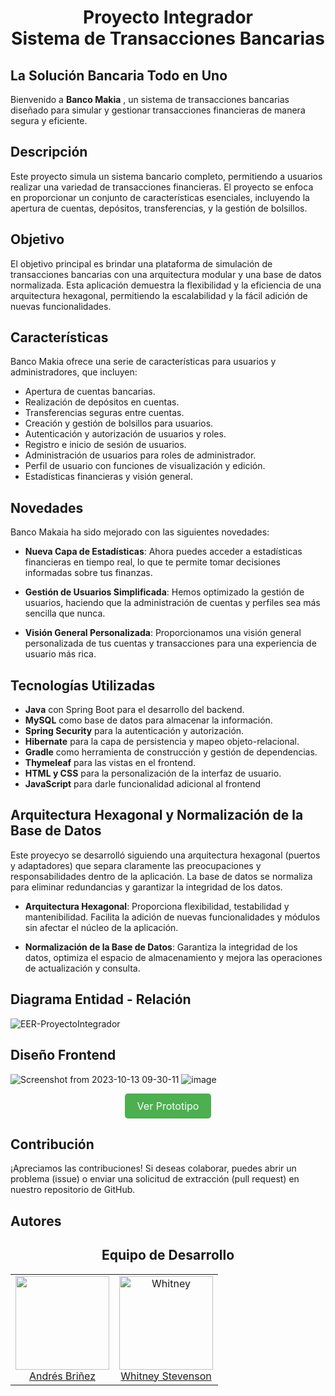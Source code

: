 

<h1  align="center">Proyecto Integrador <br>  Sistema de Transacciones Bancarias </h1>

## La Solución Bancaria Todo en Uno
Bienvenido a **Banco Makia** , un sistema de transacciones bancarias diseñado para simular y gestionar transacciones financieras de manera segura y eficiente.

## Descripción
Este proyecto simula un sistema bancario completo, permitiendo a usuarios realizar una variedad de transacciones financieras. El proyecto se enfoca en proporcionar un conjunto de características esenciales, incluyendo la apertura de cuentas, depósitos, transferencias, y la gestión de bolsillos.

## Objetivo
El objetivo principal  es brindar una plataforma de simulación de transacciones bancarias con una arquitectura modular y una base de datos normalizada. Esta aplicación demuestra la flexibilidad y la eficiencia de una arquitectura hexagonal, permitiendo la escalabilidad y la fácil adición de nuevas funcionalidades.

## Características

Banco Makia ofrece una serie de características para usuarios y administradores, que incluyen:

- Apertura de cuentas bancarias.
- Realización de depósitos en cuentas.
- Transferencias seguras entre cuentas.
- Creación y gestión de bolsillos para usuarios.
- Autenticación y autorización de usuarios y roles.
- Registro e inicio de sesión de usuarios.
- Administración de usuarios para roles de administrador.
- Perfil de usuario con funciones de visualización y edición.
- Estadísticas financieras y visión general.

## Novedades

Banco Makaia ha sido mejorado con las siguientes novedades:

- **Nueva Capa de Estadísticas**: Ahora puedes acceder a estadísticas financieras en tiempo real, lo que te permite tomar decisiones informadas sobre tus finanzas.

- **Gestión de Usuarios Simplificada**: Hemos optimizado la gestión de usuarios, haciendo que la administración de cuentas y perfiles sea más sencilla que nunca.

- **Visión General Personalizada**: Proporcionamos una visión general personalizada de tus cuentas y transacciones para una experiencia de usuario más rica.


## Tecnologías Utilizadas
- **Java** con Spring Boot para el desarrollo del backend.
- **MySQL** como base de datos para almacenar la información.
- **Spring Security** para la autenticación y autorización.
- **Hibernate** para la capa de persistencia y mapeo objeto-relacional.
- **Gradle** como herramienta de construcción y gestión de dependencias.
- **Thymeleaf** para las vistas en el frontend.
- **HTML y CSS** para la personalización de la interfaz de usuario.
- **JavaScript** para darle funcionalidad adicional al frontend 


## Arquitectura Hexagonal y Normalización de la Base de Datos

Este proyecyo se desarrolló siguiendo una arquitectura hexagonal (puertos y adaptadores) que separa claramente las preocupaciones y responsabilidades dentro de la aplicación. La base de datos se normaliza para eliminar redundancias y garantizar la integridad de los datos.

- **Arquitectura Hexagonal**: Proporciona flexibilidad, testabilidad y mantenibilidad. Facilita la adición de nuevas funcionalidades y módulos sin afectar el núcleo de la aplicación.

- **Normalización de la Base de Datos**: Garantiza la integridad de los datos, optimiza el espacio de almacenamiento y mejora las operaciones de actualización y consulta.

## Diagrama Entidad - Relación
![EER-ProyectoIntegrador](https://github.com/WhitneySt/proyecto-integrador-backend/assets/98284374/d630d4ed-7760-458e-a1a4-e134100d9230)


## Diseño Frontend
![Screenshot from 2023-10-13 09-30-11](https://github.com/WhitneySt/proyecto-integrador-backend/assets/98284374/db3f2823-ac20-4a54-a5f0-ca2b47830ac3)
![image](https://github.com/WhitneySt/proyecto-integrador-backend/assets/94869227/22e68357-1f93-4010-bf1f-b6a0d651f74c)

<p align="center">
  <a href="https://www.figma.com/file/amn06Gq80iXgEyCQVJFdcH/Prototipo-app?type=design&node-id=0%3A1&mode=design&t=zLDk71EIw4O5XSmf-1" style="background-color: #4CAF50; color: white; padding: 10px 20px; border: none; text-align: center; text-decoration: none; display: inline-block; font-size: 16px; border-radius: 5px; cursor: pointer;">Ver Prototipo</a>
</p>

## Contribución

¡Apreciamos las contribuciones! Si deseas colaborar, puedes abrir un problema (issue) o enviar una solicitud de extracción (pull request) en nuestro repositorio de GitHub.


## Autores

<h2 align="center">Equipo de Desarrollo</h2>
<table align="center">
  <tbody>
    <tr>
      <td align="center" valign="top">
        <img width="150" height="150" src="https://avatars.githubusercontent.com/u/94869227?v=4">
        <br>
        <a href="https://github.com/andres-brinez">Andrés Briñez</a>        
      </td>
      <td align="center" valign="top">
        <img width="150" height="150" src="https://avatars.githubusercontent.com/u/98284374?s=400&u=81338bd8c1dbcc72d7933ef7991ea84dd5639ddc&v=4" alt="Whitney">
        <br>
        <a href="https://github.com/WhitneySt">Whitney Stevenson</a>        
      </td>      
     </tr>
  </tbody>
</table>


